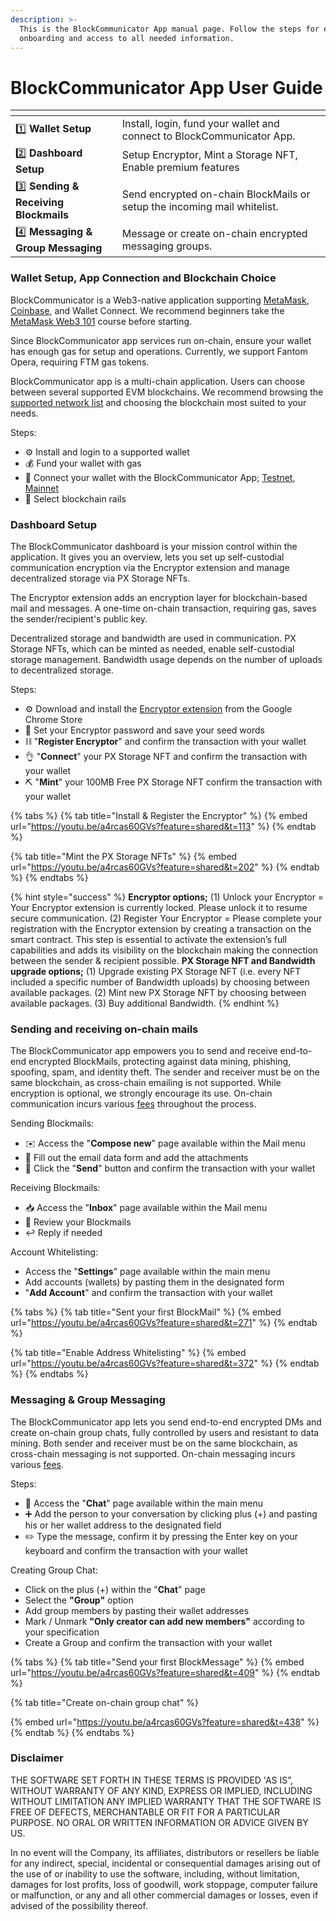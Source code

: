 ```yaml
---
description: >-
  This is the BlockCommunicator App manual page. Follow the steps for easier
  onboarding and access to all needed information.
---
```


# BlockCommunicator App User Guide

<table data-view="cards"><thead><tr><th></th><th></th><th data-hidden></th></tr></thead><tbody><tr><td>1️⃣ <strong>Wallet Setup</strong></td><td>Install, login, fund your wallet and connect to BlockCommunicator App.</td><td></td></tr><tr><td>2️⃣ <strong>Dashboard Setup</strong></td><td>Setup Encryptor, Mint a Storage NFT, Enable premium features</td><td></td></tr><tr><td>3️⃣ <strong>Sending &#x26; Receiving Blockmails</strong></td><td>Send encrypted on-chain BlockMails or setup the incoming mail whitelist.</td><td></td></tr><tr><td>4️⃣ <strong>Messaging &#x26; Group Messaging</strong></td><td>Message or create on-chain encrypted messaging groups.</td><td></td></tr></tbody></table>

### Wallet Setup, App Connection and Blockchain Choice

BlockCommunicator is a Web3-native application supporting [MetaMask](https://support.metamask.io/getting-started/getting-started-with-metamask/), [Coinbase](https://www.coinbase.com/learn/tips-and-tutorials/how-to-set-up-a-crypto-wallet), and Wallet Connect. We recommend beginners take the [MetaMask Web3 101](https://learn.metamask.io/overview) course before starting.

Since BlockCommunicator app services run on-chain, ensure your wallet has enough gas for setup and operations. Currently, we support Fantom Opera, requiring FTM gas tokens.&#x20;

BlockCommunicator app is a multi-chain application. Users can choose between several supported EVM blockchains. We recommend browsing the [supported network list](https://wiki.immu3.io/integrators/multi-chain) and choosing the blockchain most suited to your needs.

Steps:

* ⚙️ Install and login to a supported wallet
* 💰 Fund your wallet with gas
* 🤝 Connect your wallet with the BlockCommunicator App;  [Testnet](https://testnet.blockcommunicator.com), [Mainnet](https://app.blockcommunicator.com)
* 🔗 Select blockchain rails

### Dashboard Setup <a href="#dashboard-setup" id="dashboard-setup"></a>

The BlockCommunicator dashboard is your mission control within the application. It gives you an overview, lets you set up self-custodial communication encryption via the Encryptor extension and manage decentralized storage via PX Storage NFTs.

The Encryptor extension adds an encryption layer for blockchain-based mail and messages. A one-time on-chain transaction, requiring gas, saves the sender/recipient's public key.

Decentralized storage and bandwidth are used in communication. PX Storage NFTs, which can be minted as needed, enable self-custodial storage management. Bandwidth usage depends on the number of uploads to decentralized storage.

Steps:

* ⚙️ Download and install the [Encryptor extension](https://chrome.google.com/webstore/detail/encryptor/feolajpinjjfikmmeknkdjbllbppojij?authuser=3\&hl=en-GB) from the Google Chrome Store
* 🔧 Set your Encryptor password and save your seed words
* ⛓️ "**Register Encryptor**" and confirm the transaction with your wallet
* 👌 "**Connect**" your PX Storage NFT and confirm the transaction with your wallet
* ⛏️ "**Mint**" your 100MB Free PX Storage NFT confirm the transaction with your wallet

{% tabs %}
{% tab title="Install & Register the Encryptor" %}
{% embed url="https://youtu.be/a4rcas60GVs?feature=shared&t=113" %}
{% endtab %}

{% tab title="Mint the PX Storage NFTs" %}
{% embed url="https://youtu.be/a4rcas60GVs?feature=shared&t=202" %}
{% endtab %}
{% endtabs %}

{% hint style="success" %}
**Encryptor options;** (1) Unlock your Encryptor = Your Encryptor extension is currently locked. Please unlock it to resume secure communication. (2) Register Your Encryptor = Please complete your registration with the Encryptor extension by creating a transaction on the smart contract. This step is essential to activate the extension’s full capabilities and adds its visibility on the blockchain making the connection between the sender & recipient possible. **PX Storage NFT and Bandwidth upgrade options;** (1) Upgrade existing PX Storage NFT (i.e. every NFT included a specific number of Bandwidth uploads) by choosing between available packages. (2) Mint new PX Storage NFT by choosing between available packages. (3) Buy additional Bandwidth.
{% endhint %}

### Sending and receiving on-chain mails <a href="#how-to-send-data-files-using-polygon-or-arbitrum-mainnets-1" id="how-to-send-data-files-using-polygon-or-arbitrum-mainnets-1"></a>

The BlockCommunicator app empowers you to send and receive end-to-end encrypted BlockMails, protecting against data mining, phishing, spoofing, spam, and identity theft. The sender and receiver must be on the same blockchain, as cross-chain emailing is not supported. While encryption is optional, we strongly encourage its use. On-chain communication incurs various [fees](https://wiki.immu3.io/builders/fees-and-integrator-economics) throughout the process.

Sending Blockmails:

* ✉️ Access the "**Compose new**" page available within the Mail menu
* 📄 Fill out the email data form and add the attachments
* 🚀 Click the "**Send**" button and confirm the transaction with your wallet

Receiving Blockmails:

* 📥 Access the "**Inbox**" page available within the Mail menu
* 📨 Review your Blockmails
* ↩️ Reply if needed

Account Whitelisting:

* Access the "**Settings**" page available within the main menu
* Add accounts (wallets) by pasting them in the designated form
* "**Add Account**" and confirm the transaction with your wallet

{% tabs %}
{% tab title="Sent your first BlockMail" %}
{% embed url="https://youtu.be/a4rcas60GVs?feature=shared&t=271" %}
{% endtab %}

{% tab title="Enable Address Whitelisting" %}
{% embed url="https://youtu.be/a4rcas60GVs?feature=shared&t=372" %}
{% endtab %}
{% endtabs %}

### **Messaging & Group Messaging**

The BlockCommunicator app lets you send end-to-end encrypted DMs and create on-chain group chats, fully controlled by users and resistant to data mining. Both sender and receiver must be on the same blockchain, as cross-chain messaging is not supported. On-chain messaging incurs various [fees](https://wiki.immu3.io/builders/fees-and-integrator-economics).&#x20;

Steps:

* 💬 Access the "**Chat**" page available within the main menu
* ➕ Add the person to your conversation by clicking plus (+) and pasting his or her wallet address to the designated field
* ✏️ Type the message, confirm it by pressing the Enter key on your keyboard and confirm the transaction with your wallet

Creating Group Chat:

* Click on the plus (+) within the "**Chat**" page
* Select the **"Group"** option
* Add group members by pasting their wallet addresses
* Mark / Unmark **"Only creator can add new members"** according to your specification
* Create a Group and confirm the transaction with your wallet

{% tabs %}
{% tab title="Send your first BlockMessage" %}
{% embed url="https://youtu.be/a4rcas60GVs?feature=shared&t=409" %}
{% endtab %}

{% tab title="Create on-chain group chat" %}


{% embed url="https://youtu.be/a4rcas60GVs?feature=shared&t=438" %}
{% endtab %}
{% endtabs %}

### Disclaimer

THE SOFTWARE SET FORTH IN THESE TERMS IS PROVIDED 'AS IS”, WITHOUT WARRANTY OF ANY KIND, EXPRESS OR IMPLIED, INCLUDING WITHOUT LIMITATION ANY IMPLIED WARRANTY THAT THE SOFTWARE IS FREE OF DEFECTS, MERCHANTABLE OR FIT FOR A PARTICULAR PURPOSE. NO ORAL OR WRITTEN INFORMATION OR ADVICE GIVEN BY US.

In no event will the Company, its affiliates, distributors or resellers be liable for any indirect, special, incidental or consequential damages arising out of the use of or inability to use the software, including, without limitation, damages for lost profits, loss of goodwill, work stoppage, computer failure or malfunction, or any and all other commercial damages or losses, even if advised of the possibility thereof.
